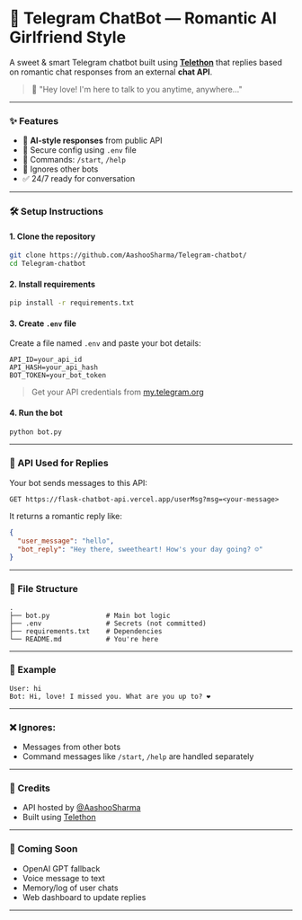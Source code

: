 # 🤖 Telegram ChatBot — Romantic AI Girlfriend Style

A sweet & smart Telegram chatbot built using **[Telethon](https://github.com/LonamiWebs/Telethon)** that replies based on romantic chat responses from an external **chat API**.

> 💌 "Hey love! I'm here to talk to you anytime, anywhere..."

---

### ✨ Features

* 🧠 **AI-style responses** from public API
* 🔐 Secure config using `.env` file
* 📩 Commands: `/start`, `/help`
* 🚫 Ignores other bots
* ✅ 24/7 ready for conversation

---

### 🛠️ Setup Instructions

#### 1. Clone the repository

```bash
git clone https://github.com/AashooSharma/Telegram-chatbot/
cd Telegram-chatbot
```

#### 2. Install requirements

```bash
pip install -r requirements.txt
```

#### 3. Create `.env` file

Create a file named `.env` and paste your bot details:

```env
API_ID=your_api_id
API_HASH=your_api_hash
BOT_TOKEN=your_bot_token
```

> Get your API credentials from [my.telegram.org](https://my.telegram.org)

#### 4. Run the bot

```bash
python bot.py
```

---

### 🧠 API Used for Replies

Your bot sends messages to this API:

```
GET https://flask-chatbot-api.vercel.app/userMsg?msg=<your-message>
```

It returns a romantic reply like:

```json
{
  "user_message": "hello",
  "bot_reply": "Hey there, sweetheart! How's your day going? ☺️"
}
```

---

### 🔐 File Structure

```
.
├── bot.py              # Main bot logic
├── .env                # Secrets (not committed)
├── requirements.txt    # Dependencies
└── README.md           # You're here
```

---

### 🧪 Example

```
User: hi  
Bot: Hi, love! I missed you. What are you up to? ❤️
```

---

### ❌ Ignores:

* Messages from other bots
* Command messages like `/start`, `/help` are handled separately

---

### 📌 Credits

* API hosted by [@AashooSharma](https://github.com/AashooSharma)
* Built using [Telethon](https://github.com/LonamiWebs/Telethon)

---

### 🚀 Coming Soon

* OpenAI GPT fallback
* Voice message to text
* Memory/log of user chats
* Web dashboard to update replies

---
